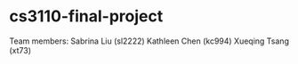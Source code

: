 # cs3110-final-project
Team members: 
Sabrina Liu (sl2222)
Kathleen Chen (kc994)
Xueqing Tsang (xt73)
